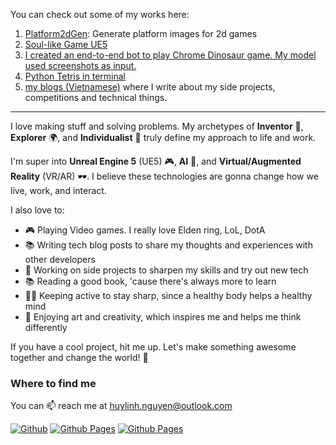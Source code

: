 You can check out some of my works here:

1. [Platform2dGen](https://github.com/Tulip4attoo/Platform2dGen): Generate platform images for 2d games
2. [Soul-like Game UE5](https://github.com/Tulip4attoo/Soul-like-Game-UE5)
3. [I created an end-to-end bot to play Chrome Dinosaur game. My model used screenshots as input.](https://github.com/Tulip4attoo/chrome_trex)
4. [Python Tetris in terminal](https://github.com/yourusername/project3)
5. [my blogs (Vietnamese)](https://tulip4attoo.github.io/) where I write about my side projects, competitions and technical things.


------------

I love making stuff and solving problems. My archetypes of **Inventor** 🔧, **Explorer** 🌍, and **Individualist** 🦄 truly define my approach to life and work.

I'm super into  **Unreal Engine 5** (UE5) 🎮, **AI** 🤖, and **Virtual/Augmented Reality** (VR/AR) 🕶️. I believe these technologies are gonna change how we live, work, and interact.

I also love to:

+ 🎮 Playing Video games. I really love Elden ring, LoL, DotA
+ 📚 Writing tech blog posts to share my thoughts and experiences with other developers
+ 🚀 Working on side projects to sharpen my skills and try out new tech
+ 📚 Reading a good book, 'cause there's always more to learn
+ 🏃‍♂️ Keeping active to stay sharp, since a healthy body helps a healthy mind
+ 🎨 Enjoying art and creativity, which inspires me and helps me think differently

If you have a cool project, hit me up. Let's make something awesome together and change the world! 🚀


### Where to find me
You can 📫 reach me at huylinh.nguyen@outlook.com 

<p>
<a href="https://github.com/tulip4attoo" target="_blank"><img alt="Github" src="https://img.shields.io/badge/GitHub-%2312100E.svg?&style=for-the-badge&logo=Github&logoColor=white" /></a> 
<a href="https://tulip4attoo.github.io/" target="_blank"><img alt="Github Pages" src="https://img.shields.io/static/v1?style=for-the-badge&message=GitHub+Pages&color=222222&logo=GitHub+Pages&logoColor=FFFFFF&label=" /></a>
<a href="https://www.goodreads.com/user/show/43976309-tulip" target="_blank"><img alt="Github Pages" src="https://img.shields.io/badge/Goodreads-372213?style=for-the-badge&logo=goodreads&logoColor=white" /></a>
</p>
